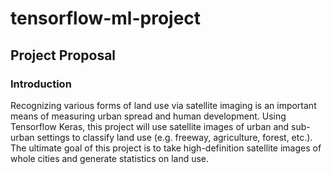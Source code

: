 # tensorflow-ml-project

## Project Proposal

### Introduction

Recognizing various forms of land use via satellite imaging is an important means of measuring urban spread and human development. Using Tensorflow Keras, this project will use satellite images of urban and sub-urban settings to classify land use (e.g. freeway, agriculture, forest, etc.). The ultimate goal of this project is to take high-definition satellite images of whole cities and generate statistics on land use.



